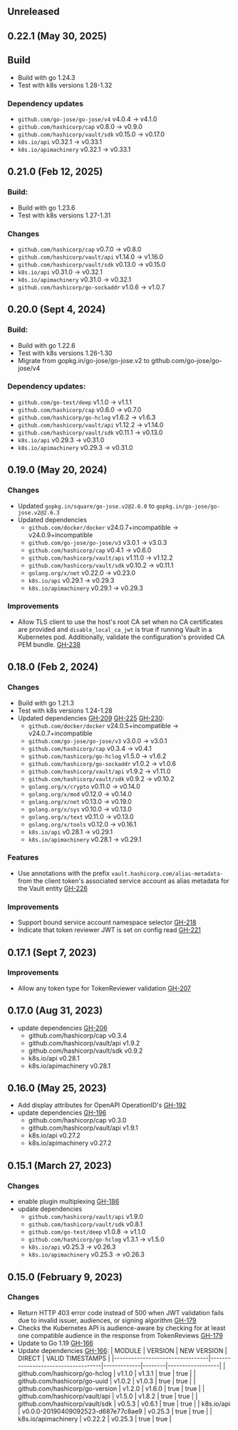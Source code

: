 ## Unreleased


## 0.22.1 (May 30, 2025)

## Build
* Build with go 1.24.3
* Test with k8s versions 1.28-1.32

### Dependency updates

* `github.com/go-jose/go-jose/v4` v4.0.4 -> v4.1.0
* `github.com/hashicorp/cap` v0.8.0 -> v0.9.0
* `github.com/hashicorp/vault/sdk` v0.15.0 -> v0.17.0
* `k8s.io/api` v0.32.1 -> v0.33.1
* `k8s.io/apimachinery` v0.32.1 -> v0.33.1

## 0.21.0 (Feb 12, 2025)

### Build:
* Build with go 1.23.6
* Test with k8s versions 1.27-1.31

### Changes
* `github.com/hashicorp/cap` v0.7.0 -> v0.8.0
* `github.com/hashicorp/vault/api` v1.14.0 -> v1.16.0
* `github.com/hashicorp/vault/sdk` v0.13.0 -> v0.15.0
* `k8s.io/api` v0.31.0 -> v0.32.1
* `k8s.io/apimachinery` v0.31.0 -> v0.32.1
* `github.com/hashicorp/go-sockaddr` v1.0.6 -> v1.0.7

## 0.20.0 (Sept 4, 2024)

### Build:
* Build with go 1.22.6
* Test with k8s versions 1.26-1.30
* Migrate from gopkg.in/go-jose/go-jose.v2 to github.com/go-jose/go-jose/v4


### Dependency updates:
* `github.com/go-test/deep` v1.1.0 -> v1.1.1
* `github.com/hashicorp/cap` v0.6.0 -> v0.7.0
* `github.com/hashicorp/go-hclog` v1.6.2 -> v1.6.3
* `github.com/hashicorp/vault/api` v1.12.2 -> v1.14.0
* `github.com/hashicorp/vault/sdk` v0.11.1 -> v0.13.0
* `k8s.io/api` v0.29.3 -> v0.31.0
* `k8s.io/apimachinery` v0.29.3 -> v0.31.0


## 0.19.0 (May 20, 2024)

### Changes

* Updated `gopkg.in/square/go-jose.v2@2.6.0` to `gopkg.in/go-jose/go-jose.v2@2.6.3`
* Updated dependencies
  * `github.com/docker/docker` v24.0.7+incompatible -> v24.0.9+incompatible
  * `github.com/go-jose/go-jose/v3` v3.0.1 -> v3.0.3
  * `github.com/hashicorp/cap` v0.4.1 -> v0.6.0
  * `github.com/hashicorp/vault/api` v1.11.0 -> v1.12.2
  * `github.com/hashicorp/vault/sdk` v0.10.2 -> v0.11.1
  * `golang.org/x/net` v0.22.0 -> v0.23.0
  * `k8s.io/api` v0.29.1 -> v0.29.3
  * `k8s.io/apimachinery` v0.29.1 -> v0.29.3

### Improvements

* Allow TLS client to use the host's root CA set when no CA certificates are provided and
`disable_local_ca_jwt` is true if running Vault in a Kubernetes pod. Additionally, validate the
configuration's provided CA PEM bundle. [GH-238](https://github.com/hashicorp/vault-plugin-auth-kubernetes/pull/238)

## 0.18.0 (Feb 2, 2024)

### Changes

* Build with go 1.21.3
* Test with k8s versions 1.24-1.28
* Updated dependencies [GH-209](https://github.com/hashicorp/vault-plugin-auth-kubernetes/pull/209) [GH-225](https://github.com/hashicorp/vault-plugin-auth-kubernetes/pull/225) [GH-230](https://github.com/hashicorp/vault-plugin-auth-kubernetes/pull/230):
  * `github.com/docker/docker` v24.0.5+incompatible -> v24.0.7+incompatible
  * `github.com/go-jose/go-jose/v3` v3.0.0 -> v3.0.1
  * `github.com/hashicorp/cap` v0.3.4 -> v0.4.1
  * `github.com/hashicorp/go-hclog` v1.5.0 -> v1.6.2
  * `github.com/hashicorp/go-sockaddr` v1.0.2 -> v1.0.6
  * `github.com/hashicorp/vault/api` v1.9.2 -> v1.11.0
  * `github.com/hashicorp/vault/sdk` v0.9.2 -> v0.10.2
  * `golang.org/x/crypto` v0.11.0 -> v0.14.0
  * `golang.org/x/mod` v0.12.0 -> v0.14.0
  * `golang.org/x/net` v0.13.0 -> v0.19.0
  * `golang.org/x/sys` v0.10.0 -> v0.13.0
  * `golang.org/x/text` v0.11.0 -> v0.13.0
  * `golang.org/x/tools` v0.12.0 -> v0.16.1
  * `k8s.io/api` v0.28.1 -> v0.29.1
  * `k8s.io/apimachinery` v0.28.1 -> v0.29.1

### Features

* Use annotations with the prefix `vault.hashicorp.com/alias-metadata-` from the client token's associated
service account as alias metadata for the Vault entity [GH-226](https://github.com/hashicorp/vault-plugin-auth-kubernetes/pull/226)

### Improvements

* Support bound service account namespace selector [GH-218](https://github.com/hashicorp/vault-plugin-auth-kubernetes/pull/218)
* Indicate that token reviewer JWT is set on config read [GH-221](https://github.com/hashicorp/vault-plugin-auth-kubernetes/pull/221)

## 0.17.1 (Sept 7, 2023)

### Improvements

* Allow any token type for TokenReviewer validation [GH-207](https://github.com/hashicorp/vault-plugin-auth-kubernetes/pull/207)

## 0.17.0 (Aug 31, 2023)
* update dependencies [GH-206](https://github.com/hashicorp/vault-plugin-auth-kubernetes/pull/206)
  * github.com/hashicorp/cap v0.3.4
  * github.com/hashicorp/vault/api v1.9.2
  * github.com/hashicorp/vault/sdk v0.9.2
  * k8s.io/api v0.28.1
  * k8s.io/apimachinery v0.28.1

## 0.16.0 (May 25, 2023)
* Add display attributes for OpenAPI OperationID's [GH-192](https://github.com/hashicorp/vault-plugin-auth-kubernetes/pull/192)
* update dependencies [GH-196](https://github.com/hashicorp/vault-plugin-secrets-kubernetes/pull/196)
  * github.com/hashicorp/cap v0.3.0
  * github.com/hashicorp/vault/api v1.9.1
  * k8s.io/api v0.27.2
  * k8s.io/apimachinery v0.27.2

## 0.15.1 (March 27, 2023)

### Changes

* enable plugin multiplexing [GH-186](https://github.com/hashicorp/vault-plugin-auth-kubernetes/pull/186)
* update dependencies
   * `github.com/hashicorp/vault/api` v1.9.0
   * `github.com/hashicorp/vault/sdk` v0.8.1
   * `github.com/go-test/deep` v1.0.8 -> v1.1.0
   * `github.com/hashicorp/go-hclog` v1.3.1 -> v1.5.0
   * `k8s.io/api` v0.25.3 -> v0.26.3
   * `k8s.io/apimachinery` v0.25.3 -> v0.26.3

## 0.15.0 (February 9, 2023)

### Changes

* Return HTTP 403 error code instead of 500 when JWT validation fails due to invalid issuer, audiences, or signing algorithm [GH-179](https://github.com/hashicorp/vault-plugin-auth-kubernetes/pull/179)
* Checks the Kubernetes API is audience-aware by checking for at least one compatible audience in the response from TokenReviews [GH-179](https://github.com/hashicorp/vault-plugin-auth-kubernetes/pull/179)
* Update to Go 1.19 [GH-166](https://github.com/hashicorp/vault-plugin-auth-kubernetes/pull/166)
* Update dependencies [GH-166](https://github.com/hashicorp/vault-plugin-auth-kubernetes/pull/166):
|             MODULE              |              VERSION               | NEW VERSION | DIRECT | VALID TIMESTAMPS |
|---------------------------------|------------------------------------|-------------|--------|------------------|
| github.com/hashicorp/go-hclog   | v1.1.0                             | v1.3.1      | true   | true             |
| github.com/hashicorp/go-uuid    | v1.0.2                             | v1.0.3      | true   | true             |
| github.com/hashicorp/go-version | v1.2.0                             | v1.6.0      | true   | true             |
| github.com/hashicorp/vault/api  | v1.5.0                             | v1.8.2      | true   | true             |
| github.com/hashicorp/vault/sdk  | v0.5.3                             | v0.6.1      | true   | true             |
| k8s.io/api                      | v0.0.0-20190409092523-d687e77c8ae9 | v0.25.3     | true   | true             |
| k8s.io/apimachinery             | v0.22.2                            | v0.25.3     | true   | true             |
